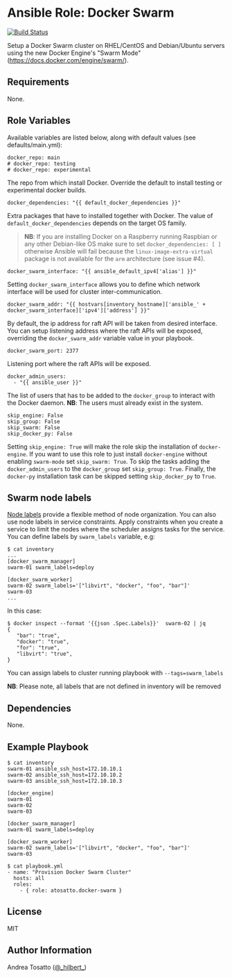 Ansible Role: Docker Swarm
==========================

[![Build Status](https://travis-ci.org/atosatto/ansible-dockerswarm.svg?branch=master)](https://travis-ci.org/atosatto/ansible-dockerswarm)

Setup a Docker Swarm cluster on RHEL/CentOS and Debian/Ubuntu servers
using the new Docker Engine's "Swarm Mode" (https://docs.docker.com/engine/swarm/).

Requirements
------------

None.

Role Variables
--------------

Available variables are listed below, along with default values (see defaults/main.yml):

    docker_repo: main
    # docker_repo: testing
    # docker_repo: experimental

The repo from which install Docker. Override the default to install
testing or experimental docker builds.

    docker_dependencies: "{{ default_docker_dependencies }}"

Extra packages that have to installed together with Docker.
The value of `default_docker_dependencies` depends on the target OS family.
> **NB**: If you are installing Docker on a Raspberry running Raspbian or any other Debian-like OS make sure to set
`docker_dependencies: [ ]` otherwise Ansible will fail because the `linux-image-extra-virtual` package is not available for the `arm` architecture (see issue #4).

    docker_swarm_interface: "{{ ansible_default_ipv4['alias'] }}"

Setting `docker_swarm_interface` allows you to define which network interface will be used for cluster inter-communication.

    docker_swarm_addr: "{{ hostvars[inventory_hostname]['ansible_' + docker_swarm_interface]['ipv4']['address'] }}"

By default, the ip address for raft API will be taken from desired interface.
You can setup listening address where the raft APIs will be exposed, overriding
the `docker_swarm_addr` variable value in your playbook.

    docker_swarm_port: 2377

Listening port where the raft APIs will be exposed.

    docker_admin_users:
      - "{{ ansible_user }}"

The list of users that has to be added to the `docker_group` to interact with the Docker daemon.
**NB**: The users must already exist in the system.

    skip_engine: False
    skip_group: False
    skip_swarm: False
    skip_docker_py: False

Setting `skip_engine: True` will make the role skip the installation of `docker-engine`.
If you want to use this role to just install `docker-engine` without enabling `swarm-mode` set `skip_swarm: True`.
To skip the tasks adding the `docker_admin_users` to the `docker_group` set `skip_group: True`.
Finally, the `docker-py` installation task can be skipped setting `skip_docker_py` to `True`.

Swarm node labels
-----------------

[Node labels](https://docs.docker.com/engine/swarm/manage-nodes/#add-or-remove-label-metadata) provide a
flexible method of node organization. You can also use node labels in service constraints.
Apply constraints when you create a service to limit the nodes where the scheduler assigns tasks for the service.
You can define labels by `swarm_labels` variable, e.g:

    $ cat inventory
    ...
    [docker_swarm_manager]
    swarm-01 swarm_labels=deploy

    [docker_swarm_worker]
    swarm-02 swarm_labels='["libvirt", "docker", "foo", "bar"]'
    swarm-03
    ...

In this case:

    $ docker inspect --format '{{json .Spec.Labels}}'  swarm-02 | jq
    {
       "bar": "true",
       "docker": "true",
       "for": "true",
       "libvirt": "true",
    }

You can assign labels to cluster running playbook with `--tags=swarm_labels`

**NB**: Please note, all labels that are not defined in inventory will be removed

Dependencies
------------

None.

Example Playbook
----------------

    $ cat inventory
    swarm-01 ansible_ssh_host=172.10.10.1
    swarm-02 ansible_ssh_host=172.10.10.2
    swarm-03 ansible_ssh_host=172.10.10.3

    [docker_engine]
    swarm-01
    swarm-02
    swarm-03

    [docker_swarm_manager]
    swarm-01 swarm_labels=deploy

    [docker_swarm_worker]
    swarm-02 swarm_labels='["libvirt", "docker", "foo", "bar"]'
    swarm-03

    $ cat playbook.yml
    - name: "Provision Docker Swarm Cluster"
      hosts: all
      roles:
        - { role: atosatto.docker-swarm }

License
-------

MIT

Author Information
------------------

Andrea Tosatto ([@\_hilbert\_](https://twitter.com/_hilbert_))
